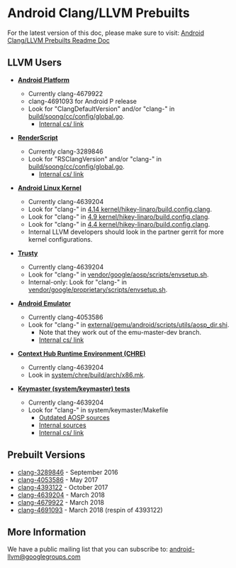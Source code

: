 Android Clang/LLVM Prebuilts
============================

For the latest version of this doc, please make sure to visit:
[Android Clang/LLVM Prebuilts Readme Doc](https://android.googlesource.com/platform/prebuilts/clang/host/linux-x86/+/master/README.md)

LLVM Users
----------

* [**Android Platform**](https://android.googlesource.com/platform/)
  * Currently clang-4679922
  * clang-4691093 for Android P release
  * Look for "ClangDefaultVersion" and/or "clang-" in [build/soong/cc/config/global.go](https://android.googlesource.com/platform/build/soong/+/master/cc/config/global.go/).
    * [Internal cs/ link](https://cs.corp.google.com/android/build/soong/cc/config/global.go?q=ClangDefaultVersion)

* [**RenderScript**](https://developer.android.com/guide/topics/renderscript/index.html)
  * Currently clang-3289846
  * Look for "RSClangVersion" and/or "clang-" in [build/soong/cc/config/global.go](https://android.googlesource.com/platform/build/soong/+/master/cc/config/global.go/).
    * [Internal cs/ link](https://cs.corp.google.com/android/build/soong/cc/config/global.go?q=RSClangVersion)

* [**Android Linux Kernel**](http://go/android-kernel)
  * Currently clang-4639204
  * Look for "clang-" in [4.14 kernel/hikey-linaro/build.config.clang](https://android.googlesource.com/kernel/hikey-linaro/+/android-hikey-linaro-4.14/build.config.clang).
  * Look for "clang-" in [4.9 kernel/hikey-linaro/build.config.clang](https://android.googlesource.com/kernel/hikey-linaro/+/android-hikey-linaro-4.9/build.config.clang).
  * Look for "clang-" in [4.4 kernel/hikey-linaro/build.config.clang](https://android.googlesource.com/kernel/hikey-linaro/+/android-hikey-linaro-4.4/build.config.clang).
  * Internal LLVM developers should look in the partner gerrit for more kernel configurations.

* [**Trusty**](https://source.android.com/security/trusty/)
  * Currently clang-4639204
  * Look for "clang-" in [vendor/google/aosp/scripts/envsetup.sh](https://android.googlesource.com/trusty/vendor/google/aosp/+/master/scripts/envsetup.sh).
  * Internal-only: Look for "clang-" in [vendor/google/proprietary/scripts/envsetup.sh](https://partner-android.git.corp.google.com/trusty/vendor/google/proprietary/+/master/scripts/envsetup.sh).

* [**Android Emulator**](https://developer.android.com/studio/run/emulator.html)
  * Currently clang-4053586
  * Look for "clang-" in [external/qemu/android/scripts/utils/aosp_dir.shi](https://android.googlesource.com/platform/external/qemu/+/emu-master-dev/android/scripts/utils/aosp_dir.shi).
    * Note that they work out of the emu-master-dev branch.
    * [Internal cs/ link](https://cs.corp.google.com/android/external/qemu/android/scripts/utils/aosp_dir.shi?q=clang-)

* [**Context Hub Runtime Environment (CHRE)**](https://android.googlesource.com/platform/system/chre/)
  * Currently clang-4639204
  * Look in [system/chre/build/arch/x86.mk](https://android.googlesource.com/platform/system/chre/+/master/build/arch/x86.mk#12).

* [**Keymaster (system/keymaster) tests**](https://android.googlesource.com/platform/system/keymaster)
  * Currently clang-4639204
  * Look for "clang-" in system/keymaster/Makefile
    * [Outdated AOSP sources](https://android.googlesource.com/platform/system/keymaster/+/master/Makefile)
    * [Internal sources](https://googleplex-android.googlesource.com/platform/system/keymaster/+/master/Makefile)
    * [Internal cs/ link](https://cs.corp.google.com/android/system/keymaster/Makefile?q=clang-)


Prebuilt Versions
-----------------

* [clang-3289846](https://android.googlesource.com/platform/prebuilts/clang/host/linux-x86/+/master/clang-3289846/) - September 2016
* [clang-4053586](https://android.googlesource.com/platform/prebuilts/clang/host/linux-x86/+/master/clang-4053586/) - May 2017
* [clang-4393122](https://android.googlesource.com/platform/prebuilts/clang/host/linux-x86/+/master/clang-4393122/) - October 2017
* [clang-4639204](https://android.googlesource.com/platform/prebuilts/clang/host/linux-x86/+/master/clang-4639204/) - March 2018
* [clang-4679922](https://android.googlesource.com/platform/prebuilts/clang/host/linux-x86/+/master/clang-4679922/) - March 2018
* [clang-4691093](https://android.googlesource.com/platform/prebuilts/clang/host/linux-x86/+/master/clang-4691093/) - March 2018 (respin of 4393122)

More Information
----------------

We have a public mailing list that you can subscribe to:
[android-llvm@googlegroups.com](https://groups.google.com/forum/#!forum/android-llvm)

